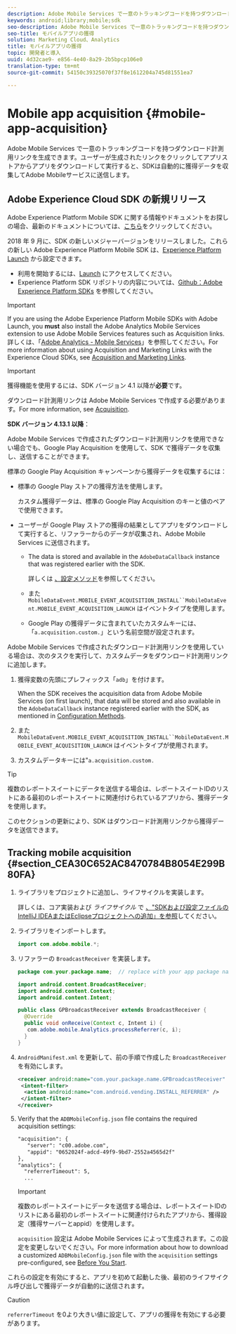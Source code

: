 ```yaml
---
description: Adobe Mobile Services で一意のトラッキングコードを持つダウンロード計測用リンクを生成できます。ユーザーが生成されたリンクをクリックしてアプリストアからアプリをダウンロードして実行すると、SDKは自動的に獲得データを収集してAdobe Mobileサービスに送信します。
keywords: android;library;mobile;sdk
seo-description: Adobe Mobile Services で一意のトラッキングコードを持つダウンロード計測用リンクを生成できます。ユーザーが生成されたリンクをクリックしてアプリストアからアプリをダウンロードして実行すると、SDKは自動的に獲得データを収集してAdobe Mobileサービスに送信します。
seo-title: モバイルアプリの獲得
solution: Marketing Cloud、Analytics
title: モバイルアプリの獲得
topic: 開発者と導入
uuid: 4d32cae9- e856-4e40-8a29-2b5bpcp106e0
translation-type: tm+mt
source-git-commit: 54150c39325070f37f8e1612204a745d81551ea7

---
```



# Mobile app acquisition {#mobile-app-acquisition}

Adobe Mobile Services で一意のトラッキングコードを持つダウンロード計測用リンクを生成できます。ユーザーが生成されたリンクをクリックしてアプリストアからアプリをダウンロードして実行すると、SDKは自動的に獲得データを収集してAdobe Mobileサービスに送信します。

## Adobe Experience Cloud SDK の新規リリース

Adobe Experience Platform Mobile SDK に関する情報やドキュメントをお探しの場合、最新のドキュメントについては、[こちら](https://aep-sdks.gitbook.io/docs/)をクリックしてください。

2018 年 9 月に、SDK の新しいメジャーバージョンをリリースしました。これらの新しい Adobe Experience Platform Mobile SDK は、[Experience Platform Launch](https://www.adobe.com/experience-platform/launch.html) から設定できます。

* 利用を開始するには、[Launch](https://launch.adobe.com/) にアクセスしてください。
* Experience Platform SDK リポジトリの内容については、[Github：Adobe Experience Platform SDKs](https://github.com/Adobe-Marketing-Cloud/acp-sdks) を参照してください。

>[!IMPORTANT]
>
> If you are using the Adobe Experience Platform Mobile SDKs with Adobe Launch, you **must** also install the Adobe Analytics Mobile Services extension to use Adobe Mobile Services features such as Acquisition links. 詳しくは、「[Adobe Analytics - Mobile Services](https://aep-sdks.gitbook.io/docs/using-mobile-extensions/adobe-analytics-mobile-services)」を参照してください。For more information about using Acquisition and Marketing Links with the Experience Cloud SDKs, see [Acquisition and Marketing Links](https://aep-sdks.gitbook.io/docs/using-mobile-extensions/adobe-analytics-mobile-services#acquisition-and-marketing-links).

>[!IMPORTANT]
>
>獲得機能を使用するには、SDK バージョン 4.1 以降が&#x200B;**必要**&#x200B;です。

ダウンロード計測用リンクは Adobe Mobile Services で作成する必要があります。For more information, see [Acquisition](/help/using/acquisition-main/acquisition-main.md).

**SDK バージョン 4.13.1 以降**：

Adobe Mobile Services で作成されたダウンロード計測用リンクを使用できない場合でも、Google Play Acquisition を使用して、SDK で獲得データを収集し、送信することができます。

標準の Google Play Acquisition キャンペーンから獲得データを収集するには：

* 標準の Google Play ストアの獲得方法を使用します。

   カスタム獲得データは、標準の Google Play Acquisition のキーと値のペアで使用できます。

* ユーザーが Google Play ストアの獲得の結果としてアプリをダウンロードして実行すると、リファラーからのデータが収集され、Adobe Mobile Services に送信されます。

   * The data is stored and available in the `AdobeDataCallback` instance that was registered earlier with the SDK.

      詳しくは [、設定メソッド](/help/android/configuration/methods.md)を参照してください。

   * また `MobileDataEvent.MOBILE_EVENT_ACQUISITION_INSTALL``MobileDataEvent.MOBILE_EVENT_ACQUISITION_LAUNCH` はイベントタイプを使用します。

   * Google Play の獲得データに含まれていたカスタムキーには、「`a.acquisition.custom.`」という名前空間が設定されます。

Adobe Mobile Services で作成されたダウンロード計測用リンクを使用している場合は、次のタスクを実行して、カスタムデータをダウンロード計測用リンクに追加します。

1. 獲得変数の先頭にプレフィックス「`adb`」を付けます。

   When the SDK receives the acquisition data from Adobe Mobile Services (on first launch), that data will be stored and also available in the `AdobeDataCallback` instance registered earlier with the SDK, as mentioned in [Configuration Methods](/help/android/configuration/methods.md).

1. また `MobileDataEvent.MOBILE_EVENT_ACQUISITION_INSTALL``MobileDataEvent.MOBILE_EVENT_ACQUISITION_LAUNCH` はイベントタイプが使用されます。

1. カスタムデータキーには"`a.acquisition.custom.`

>[!TIP]
>
>複数のレポートスイートにデータを送信する場合は、レポートスイートIDのリストにある最初のレポートスイートに関連付けられているアプリから、獲得データを使用します。

このセクションの更新により、SDK はダウンロード計測用リンクから獲得データを送信できます。

## Tracking mobile acquisition {#section_CEA30C652AC8470784B8054E299B80FA}

1. ライブラリをプロジェクトに追加し、ライフサイクルを実装します。

   詳しくは、コア実装および *ライフサイクル* で [、"SDKおよび設定ファイルのIntelliJ IDEAまたはEclipseプロジェクトへの追加」を参照](/help/android/getting-started/dev-qs.md)してください。

1. ライブラリをインポートします。

   ```java
   import com.adobe.mobile.*;
   ```

1. リファラーの `BroadcastReceiver` を実装します。

   ```java
   package com.your.package.name;  // replace with your app package name 
   
   import android.content.BroadcastReceiver; 
   import android.content.Context; 
   import android.content.Intent; 
   
   public class GPBroadcastReceiver extends BroadcastReceiver { 
     @Override 
     public void onReceive(Context c, Intent i) { 
      com.adobe.mobile.Analytics.processReferrer(c, i); 
     } 
   }
   ```

1. `AndroidManifest.xml` を更新して、前の手順で作成した `BroadcastReceiver` を有効にします。

   ```xml
   <receiver android:name="com.your.package.name.GPBroadcastReceiver" android:exported="true"> 
    <intent-filter> 
     <action android:name="com.android.vending.INSTALL_REFERRER" /> 
    </intent-filter> 
   </receiver>
   ```

1. Verify that the `ADBMobileConfig.json` file contains the required acquisition settings:

   ```xml
   "acquisition": { 
      "server": "c00.adobe.com", 
      "appid": "0652024f-adcd-49f9-9bd7-2552a4565d2f" 
   }, 
   "analytics": { 
     "referrerTimeout": 5, 
     ...
   ```

   >[!IMPORTANT]
   >
   >複数のレポートスイートにデータを送信する場合は、レポートスイートIDのリストにある最初のレポートスイートに関連付けられたアプリから、獲得設定（獲得サーバーとappid）を使用します。

   `acquisition` 設定は Adobe Mobile Services によって生成されます。この設定を変更しないでください。For more information about how to download a customized `ADBMobileConfig.json` file with the `acquisition` settings pre-configured, see [Before You Start](/help/android/getting-started/requirements.md).

これらの設定を有効にすると、アプリを初めて起動した後、最初のライフサイクル呼び出しで獲得データが自動的に送信されます。

>[!CAUTION]
>
>`referrerTimeout` を0より大きい値に設定して、アプリの獲得を有効にする必要があります。
